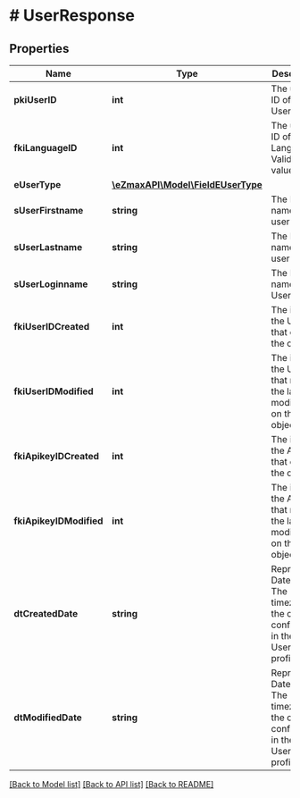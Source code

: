 # # UserResponse

## Properties

Name | Type | Description | Notes
------------ | ------------- | ------------- | -------------
**pkiUserID** | **int** | The unique ID of the User |
**fkiLanguageID** | **int** | The unique ID of the Language.  Valid values:  |Value|Description| |-|-| |1|French| |2|English| |
**eUserType** | [**\eZmaxAPI\Model\FieldEUserType**](FieldEUserType.md) |  |
**sUserFirstname** | **string** | The First name of the user |
**sUserLastname** | **string** | The Last name of the user |
**sUserLoginname** | **string** | The Login name of the User. |
**fkiUserIDCreated** | **int** | The id of the User that created the object. |
**fkiUserIDModified** | **int** | The id of the User that made the last modification on the object. |
**fkiApikeyIDCreated** | **int** | The id of the API Key that created the object. | [optional]
**fkiApikeyIDModified** | **int** | The id of the API Key that made the last modification on the object. | [optional]
**dtCreatedDate** | **string** | Represent a Date Time. The timezone is the one configured in the User&#39;s profile. |
**dtModifiedDate** | **string** | Represent a Date Time. The timezone is the one configured in the User&#39;s profile. |

[[Back to Model list]](../../README.md#models) [[Back to API list]](../../README.md#endpoints) [[Back to README]](../../README.md)

